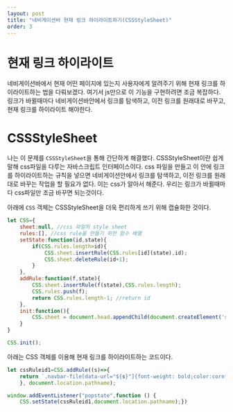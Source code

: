 ```yaml
---
layout: post
title: "네비게이션바 현재 링크 하이라이트하기(CSSStyleSheet)"
order: 3
---
```

# 현재 링크 하이라이트

네비게이션바에서 현재 어떤 페이지에 있는지 사용자에게 알려주기 위해 현재 링크를 하이라이트하는 법을 다뤄보겠다. 여기서 js만으로 이 기능을 구현하려면 조금 복잡하다. 링크가 바뀔때마다 네비게이션바안에서 링크를 탐색하고, 이전 링크를 원래대로 바꾸고, 현재 링크를 하이라이트 해야한다. 

# CSSStyleSheet

나는 이 문제를 `CSSStyleSheet`을 통해 간단하게 해결했다. CSSStyleSheet이란 쉽게 말해 css파일을 다루는 자바스크립트 인터페이스이다. css 파일을 만들고 이 안에 링크를 하이라이트하는 규칙을 넣으면 네비게이션안에서 링크를 탐색하고, 이전 링크를 원래대로 바꾸는 작업을 할 필요가 없다. 이는 css가 알아서 해준다. 우리는 링크가 바뀔때마다 css파일만 조금 바꾸면 되는것이다.

아래에 `CSS` 객체는 CSSStyleSheet을 더욱 편리하게 쓰기 위해 캡슐화한 것이다.

```js
let CSS={
    sheet:null, //css 파일의 style sheet
    rules:[], //css rule을 만들기 위한 함수 배열
    setState:function(id,state){
        if(CSS.rules.length>id){
            CSS.sheet.insertRule(CSS.rules[id](state),id);
            CSS.sheet.deleteRule(id+1);
        }
    },
    addRule:function(f,state){
        CSS.sheet.insertRule(f(state),CSS.rules.length);
        CSS.rules.push(f);
        return CSS.rules.length-1; //return id
    },
    init:function(){
        CSS.sheet = document.head.appendChild(document.createElement('style')).sheet;
    }
}

CSS.init();
```

아래는 CSS 객체를 이용해 현재 링크를 하이라이트하는 코드이다. 

```js
let cssRuleid1=CSS.addRule((s)=>{
    return `.navbar-file[data-url="${s}"]{font-weight: bold;color:cornflowerblue;}`
    }, document.location.pathname);

window.addEventListener("popstate",function () {
    CSS.setState(cssRuleid1,document.location.pathname);}) 
```